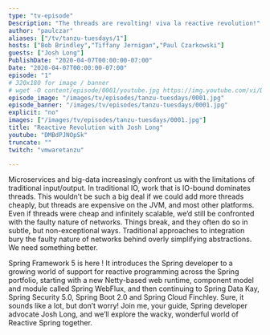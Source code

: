 ```yaml
---
type: "tv-episode"
Description: "The threads are revolting! viva la reactive revolution!"
author: "paulczar"
aliases: ["/tv/tanzu-tuesdays/1"]
hosts: ["Bob Brindley","Tiffany Jernigan","Paul Czarkowski"]
guests: ["Josh Long"]
PublishDate: "2020-04-07T00:00:00-07:00"
Date: "2020-04-07T00:00:00-07:00"
episode: "1"
# 320x180 for image / banner
# wget -O content/episode/0001/youtube.jpg https://img.youtube.com/vi/DMBdPJNOpSk/mqdefault.jpg
episode_image: "/images/tv/episodes/tanzu-tuesdays/0001.jpg"
episode_banner: "/images/tv/episodes/tanzu-tuesdays/0001.jpg"
explicit: "no"
images: ["/images/tv/episodes/tanzu-tuesdays/0001.jpg"]
title: "Reactive Revolution with Josh Long"
youtube: "DMBdPJNOpSk"
truncate: ""
twitch: "vmwaretanzu"

---
```


Microservices and big-data increasingly confront us with the limitations of traditional input/output. In traditional IO, work that is IO-bound dominates threads. This wouldn’t be such a big deal if we could add more threads cheaply, but threads are expensive on the JVM, and most other platforms. Even if threads were cheap and infinitely scalable, we’d still be confronted with the faulty nature of networks. Things break, and they often do so in subtle, but non-exceptional ways. Traditional approaches to integration bury the faulty nature of networks behind overly simplifying abstractions. We need something better.

Spring Framework 5 is here ! It introduces the Spring developer to a growing world of support for reactive programming across the Spring portfolio, starting with a new Netty-based web runtime, component model and module called Spring WebFlux, and then continuing to Spring Data Kay, Spring Security 5.0, Spring Boot 2.0 and Spring Cloud Finchley. Sure, it sounds like a lot, but don’t worry! Join me, your guide, Spring developer advocate Josh Long, and we’ll explore the wacky, wonderful world of Reactive Spring together.